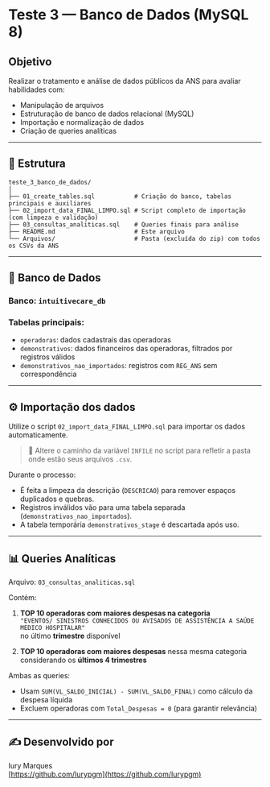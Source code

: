 # Teste 3 — Banco de Dados (MySQL 8)

## Objetivo
Realizar o tratamento e análise de dados públicos da ANS para avaliar habilidades com:
- Manipulação de arquivos
- Estruturação de banco de dados relacional (MySQL)
- Importação e normalização de dados
- Criação de queries analíticas

---

## 📁 Estrutura
```
teste_3_banco_de_dados/
│
├── 01_create_tables.sql           # Criação do banco, tabelas principais e auxiliares
├── 02_import_data_FINAL_LIMPO.sql # Script completo de importação (com limpeza e validação)
├── 03_consultas_analiticas.sql    # Queries finais para análise
├── README.md                      # Este arquivo
└── Arquivos/                      # Pasta (excluída do zip) com todos os CSVs da ANS
```

---

## 🧱 Banco de Dados

### Banco: `intuitivecare_db`

### Tabelas principais:
- `operadoras`: dados cadastrais das operadoras
- `demonstrativos`: dados financeiros das operadoras, filtrados por registros válidos
- `demonstrativos_nao_importados`: registros com `REG_ANS` sem correspondência

---

## ⚙️ Importação dos dados

Utilize o script `02_import_data_FINAL_LIMPO.sql` para importar os dados automaticamente.

> 🔔 Altere o caminho da variável `INFILE` no script para refletir a pasta onde estão seus arquivos `.csv`.

Durante o processo:
- É feita a limpeza da descrição (`DESCRICAO`) para remover espaços duplicados e quebras.
- Registros inválidos vão para uma tabela separada (`demonstrativos_nao_importados`).
- A tabela temporária `demonstrativos_stage` é descartada após uso.

---

## 📊 Queries Analíticas

Arquivo: `03_consultas_analiticas.sql`

Contém:

1. **TOP 10 operadoras com maiores despesas na categoria**  
   `"EVENTOS/ SINISTROS CONHECIDOS OU AVISADOS DE ASSISTÊNCIA A SAÚDE MEDICO HOSPITALAR"`  
   no último **trimestre** disponível

2. **TOP 10 operadoras com maiores despesas** nessa mesma categoria considerando os **últimos 4 trimestres**

Ambas as queries:
- Usam `SUM(VL_SALDO_INICIAL) - SUM(VL_SALDO_FINAL)` como cálculo da despesa líquida
- Excluem operadoras com `Total_Despesas = 0` (para garantir relevância)

---

## ✍️ Desenvolvido por
Iury Marques  
[https://github.com/Iurypgm](https://github.com/Iurypgm)